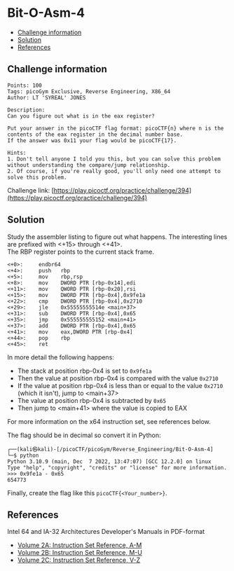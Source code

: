 # Bit-O-Asm-4

- [Challenge information](#challenge-information)
- [Solution](#solution)
- [References](#references)

## Challenge information
```
Points: 100
Tags: picoGym Exclusive, Reverse Engineering, X86_64
Author: LT 'SYREAL' JONES

Description:
Can you figure out what is in the eax register? 

Put your answer in the picoCTF flag format: picoCTF{n} where n is the contents of the eax register in the decimal number base.  
If the answer was 0x11 your flag would be picoCTF{17}.

Hints:
1. Don't tell anyone I told you this, but you can solve this problem without understanding the compare/jump relationship.
2. Of course, if you're really good, you'll only need one attempt to solve this problem.
```
Challenge link: [https://play.picoctf.org/practice/challenge/394](https://play.picoctf.org/practice/challenge/394)

## Solution

Study the assembler listing to figure out what happens. The interesting lines are prefixed with <+15> through <+41>.  
The RBP register points to the current stack frame. 
```
<+0>:     endbr64 
<+4>:     push   rbp
<+5>:     mov    rbp,rsp
<+8>:     mov    DWORD PTR [rbp-0x14],edi
<+11>:    mov    QWORD PTR [rbp-0x20],rsi
<+15>:    mov    DWORD PTR [rbp-0x4],0x9fe1a
<+22>:    cmp    DWORD PTR [rbp-0x4],0x2710
<+29>:    jle    0x55555555514e <main+37>
<+31>:    sub    DWORD PTR [rbp-0x4],0x65
<+35>:    jmp    0x555555555152 <main+41>
<+37>:    add    DWORD PTR [rbp-0x4],0x65
<+41>:    mov    eax,DWORD PTR [rbp-0x4]
<+44>:    pop    rbp
<+45>:    ret
```

In more detail the following happens:
 * The stack at position rbp-0x4 is set to `0x9fe1a`
 * Then the value at position rbp-0x4 is compared with the value `0x2710`
 * If the value at position rbp-0x4 is less than or equal to the value `0x2710` (which it isn't), jump to <main+37>
 * The value at position rbp-0x4 is subtracted by `0x65`
 * Then jump to <main+41> where the value is copied to EAX

For more information on the x64 instruction set, see references below.

The flag should be in decimal so convert it in Python:
```
┌──(kali㉿kali)-[/picoCTF/picoGym/Reverse_Engineering/Bit-O-Asm-4]
└─$ python                                                             
Python 3.10.9 (main, Dec  7 2022, 13:47:07) [GCC 12.2.0] on linux
Type "help", "copyright", "credits" or "license" for more information.
>>> 0x9fe1a - 0x65
654773
```

Finally, create the flag like this `picoCTF{<Your_number>}`.

## References

Intel 64 and IA-32 Architectures Developer's Manuals in PDF-format  
- [Volume 2A: Instruction Set Reference, A-M](https://www.intel.com/content/dam/www/public/us/en/documents/manuals/64-ia-32-architectures-software-developer-vol-2a-manual.pdf)
- [Volume 2B: Instruction Set Reference, M-U](https://www.intel.com/content/dam/www/public/us/en/documents/manuals/64-ia-32-architectures-software-developer-vol-2b-manual.pdf)
- [Volume 2C: Instruction Set Reference, V-Z](https://www.intel.com/content/dam/www/public/us/en/documents/manuals/64-ia-32-architectures-software-developer-vol-2c-manual.pdf)
